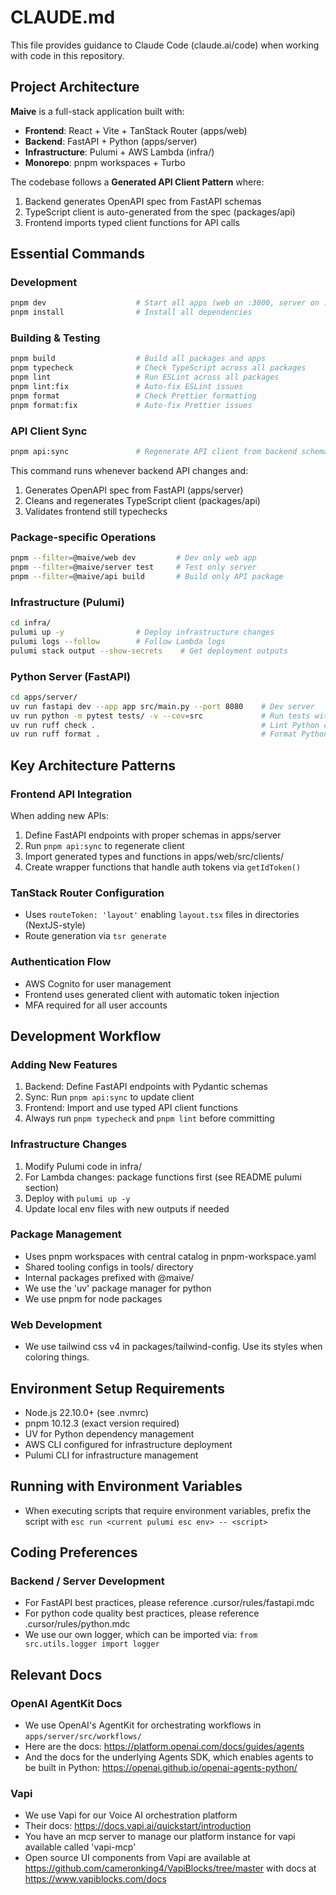 # CLAUDE.md

This file provides guidance to Claude Code (claude.ai/code) when working with code in this repository.

## Project Architecture

**Maive** is a full-stack application built with:
- **Frontend**: React + Vite + TanStack Router (apps/web)
- **Backend**: FastAPI + Python (apps/server)
- **Infrastructure**: Pulumi + AWS Lambda (infra/)
- **Monorepo**: pnpm workspaces + Turbo

The codebase follows a **Generated API Client Pattern** where:
1. Backend generates OpenAPI spec from FastAPI schemas
2. TypeScript client is auto-generated from the spec (packages/api)
3. Frontend imports typed client functions for API calls

## Essential Commands

### Development
```bash
pnpm dev                    # Start all apps (web on :3000, server on :8080)
pnpm install                # Install all dependencies
```

### Building & Testing
```bash
pnpm build                  # Build all packages and apps
pnpm typecheck              # Check TypeScript across all packages
pnpm lint                   # Run ESLint across all packages
pnpm lint:fix               # Auto-fix ESLint issues
pnpm format                 # Check Prettier formatting
pnpm format:fix             # Auto-fix Prettier issues
```

### API Client Sync
```bash
pnpm api:sync               # Regenerate API client from backend schemas
```
This command runs whenever backend API changes and:
1. Generates OpenAPI spec from FastAPI (apps/server)
2. Cleans and regenerates TypeScript client (packages/api)
3. Validates frontend still typechecks

### Package-specific Operations
```bash
pnpm --filter=@maive/web dev         # Dev only web app
pnpm --filter=@maive/server test     # Test only server
pnpm --filter=@maive/api build       # Build only API package
```

### Infrastructure (Pulumi)
```bash
cd infra/
pulumi up -y                # Deploy infrastructure changes
pulumi logs --follow        # Follow Lambda logs
pulumi stack output --show-secrets    # Get deployment outputs
```

### Python Server (FastAPI)
```bash
cd apps/server/
uv run fastapi dev --app app src/main.py --port 8080    # Dev server
uv run python -m pytest tests/ -v --cov=src             # Run tests with coverage
uv run ruff check .                                     # Lint Python code
uv run ruff format .                                    # Format Python code
```

## Key Architecture Patterns

### Frontend API Integration
When adding new APIs:
1. Define FastAPI endpoints with proper schemas in apps/server
2. Run `pnpm api:sync` to regenerate client
3. Import generated types and functions in apps/web/src/clients/
4. Create wrapper functions that handle auth tokens via `getIdToken()`

### TanStack Router Configuration
- Uses `routeToken: 'layout'` enabling `layout.tsx` files in directories (NextJS-style)
- Route generation via `tsr generate`

### Authentication Flow
- AWS Cognito for user management
- Frontend uses generated client with automatic token injection
- MFA required for all user accounts

## Development Workflow

### Adding New Features
1. Backend: Define FastAPI endpoints with Pydantic schemas
2. Sync: Run `pnpm api:sync` to update client
3. Frontend: Import and use typed API client functions
4. Always run `pnpm typecheck` and `pnpm lint` before committing

### Infrastructure Changes
1. Modify Pulumi code in infra/
2. For Lambda changes: package functions first (see README pulumi section)
3. Deploy with `pulumi up -y`
4. Update local env files with new outputs if needed

### Package Management
- Uses pnpm workspaces with central catalog in pnpm-workspace.yaml
- Shared tooling configs in tools/ directory
- Internal packages prefixed with @maive/
- We use the 'uv' package manager for python
- We use pnpm for node packages

### Web Development
- We use tailwind css v4 in packages/tailwind-config. Use its styles when coloring things.

## Environment Setup Requirements
- Node.js 22.10.0+ (see .nvmrc)
- pnpm 10.12.3 (exact version required)
- UV for Python dependency management
- AWS CLI configured for infrastructure deployment
- Pulumi CLI for infrastructure management

## Running with Environment Variables
- When executing scripts that require environment variables, prefix the script with `esc run <current pulumi esc env> -- <script>`

## Coding Preferences

### Backend / Server Development
- For FastAPI best practices, please reference .cursor/rules/fastapi.mdc
- For python code quality best practices, please reference .cursor/rules/python.mdc
- We use our own logger, which can be imported via: `from src.utils.logger import logger`

## Relevant Docs

### OpenAI AgentKit Docs
- We use OpenAI's AgentKit for orchestrating workflows in `apps/server/src/workflows/`
- Here are the docs: https://platform.openai.com/docs/guides/agents
- And the docs for the underlying Agents SDK, which enables agents to be built in Python: https://openai.github.io/openai-agents-python/

### Vapi
- We use Vapi for our Voice AI orchestration platform
- Their docs: https://docs.vapi.ai/quickstart/introduction
- You have an mcp server to manage our platform instance for vapi available called 'vapi-mcp'
- Open source UI components from Vapi are available at https://github.com/cameronking4/VapiBlocks/tree/master with docs at https://www.vapiblocks.com/docs